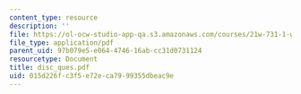 ```yaml
---
content_type: resource
description: ''
file: https://ol-ocw-studio-app-qa.s3.amazonaws.com/courses/21w-731-1-writing-and-experience-exploring-self-in-society-spring-2004/015d226fc3f5e72eca7999355dbeac9e_disc_ques.pdf
file_type: application/pdf
parent_uid: 97b079e5-e064-4746-16ab-cc31d0731124
resourcetype: Document
title: disc_ques.pdf
uid: 015d226f-c3f5-e72e-ca79-99355dbeac9e
---
```


